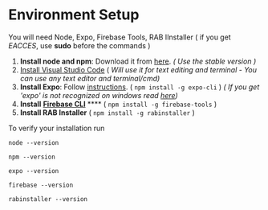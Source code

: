 # Environment Setup



You will need Node, Expo, Firebase Tools, RAB IInstaller \( if you get _EACCES_, use **sudo** before the commands \)

1. **Install node and npm**: Download it from [here](https://www.npmjs.com/get-npm).  _\( Use the stable version \)_
2. [Install Visual Studio Code](https://code.visualstudio.com/)  \( _Will use it for text editing and terminal - You can use any text editor and terminal/cmd\)_
3. **Install Expo**: Follow [instructions](https://docs.expo.io/versions/v35.0.0/get-started/installation/). \( `npm install -g expo-cli` \)  _\( If you get 'expo' is not recognized on windows read_ [_here_](https://stackoverflow.com/a/55196790)_\)_ 
4. **Install** [**Firebase CLI**](https://firebase.google.com/docs/cli) ****  \( `npm install -g firebase-tools` \)
5. **Install RAB Installer** \( `npm install -g rabinstaller` \)



To verify your installation run

```text
node --version

npm --version

expo --version

firebase --version

rabinstaller --version
```

